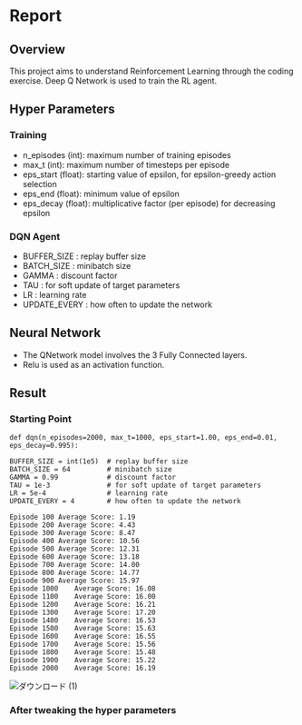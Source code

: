 
# Report

## Overview

This project aims to understand Reinforcement Learning through the coding exercise. Deep Q Network is used to train the RL agent.


## Hyper Parameters

### Training
- n_episodes (int): maximum number of training episodes
- max_t (int): maximum number of timesteps per episode
- eps_start (float): starting value of epsilon, for epsilon-greedy action selection
- eps_end (float): minimum value of epsilon
- eps_decay (float): multiplicative factor (per episode) for decreasing epsilon


### DQN Agent
- BUFFER_SIZE : replay buffer size
- BATCH_SIZE : minibatch size
- GAMMA : discount factor
- TAU : for soft update of target parameters
- LR : learning rate
- UPDATE_EVERY : how often to update the network

## Neural Network
- The QNetwork model involves the 3 Fully Connected layers.  
- Relu is used as an activation function.


## Result

### Starting Point

```
def dqn(n_episodes=2000, max_t=1000, eps_start=1.00, eps_end=0.01, eps_decay=0.995):
```

```
BUFFER_SIZE = int(1e5)  # replay buffer size
BATCH_SIZE = 64         # minibatch size
GAMMA = 0.99            # discount factor
TAU = 1e-3              # for soft update of target parameters
LR = 5e-4               # learning rate
UPDATE_EVERY = 4        # how often to update the network
```

```
Episode 100	Average Score: 1.19
Episode 200	Average Score: 4.43
Episode 300	Average Score: 8.47
Episode 400	Average Score: 10.56
Episode 500	Average Score: 12.31
Episode 600	Average Score: 13.18
Episode 700	Average Score: 14.00
Episode 800	Average Score: 14.77
Episode 900	Average Score: 15.97
Episode 1000	Average Score: 16.08
Episode 1100	Average Score: 16.00
Episode 1200	Average Score: 16.21
Episode 1300	Average Score: 17.20
Episode 1400	Average Score: 16.53
Episode 1500	Average Score: 15.63
Episode 1600	Average Score: 16.55
Episode 1700	Average Score: 15.56
Episode 1800	Average Score: 15.48
Episode 1900	Average Score: 15.22
Episode 2000	Average Score: 16.19
```

![ダウンロード (1)](https://user-images.githubusercontent.com/4464676/74999091-fc6fb780-549d-11ea-9cd4-8c8876fb7a0a.png)


### After tweaking the hyper parameters
